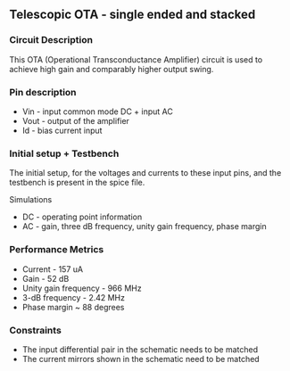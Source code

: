## Telescopic OTA - single ended and stacked

### Circuit Description

This OTA (Operational Transconductance Amplifier) circuit is used to achieve high gain and comparably higher output swing.

### Pin description

* Vin - input common mode DC + input AC
* Vout - output of the amplifier
* Id - bias current input

### Initial setup + Testbench

The initial setup, for the voltages and currents to these input pins, and the testbench is present in the spice file.

Simulations
* DC - operating point information
* AC - gain, three dB frequency, unity gain frequency, phase margin

### Performance Metrics

* Current - 157 uA
* Gain - 52 dB
* Unity gain frequency - 966 MHz
* 3-dB frequency - 2.42 MHz
* Phase margin ~ 88 degrees

### Constraints

* The input differential pair in the schematic needs to be matched
* The current mirrors shown in the schematic need to be matched
